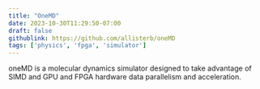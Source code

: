 ```yaml
---
title: "OneMD"
date: 2023-10-30T11:29:50-07:00
draft: false
githublink: https://github.com/allisterb/oneMD
tags: ['physics', 'fpga', 'simulator']
---
```


oneMD is a molecular dynamics simulator designed to take advantage of SIMD and GPU and FPGA hardware data parallelism and acceleration. 
